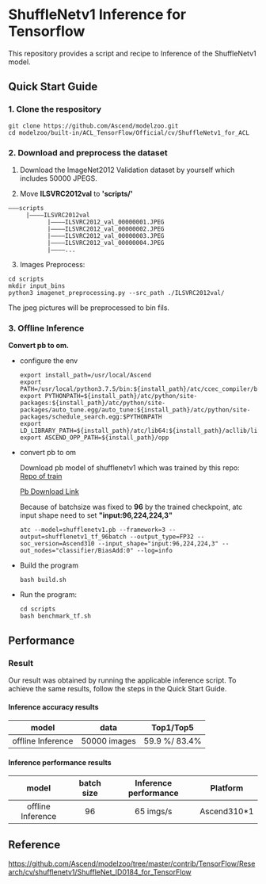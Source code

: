 

# ShuffleNetv1 Inference for Tensorflow 

This repository provides a script and recipe to Inference of the ShuffleNetv1 model.

## Quick Start Guide

### 1. Clone the respository

```shell
git clone https://github.com/Ascend/modelzoo.git
cd modelzoo/built-in/ACL_TensorFlow/Official/cv/ShuffleNetv1_for_ACL
```

### 2. Download and preprocess the dataset

1. Download the ImageNet2012 Validation dataset by yourself which includes 50000 JPEGS.

2. Move **ILSVRC2012val** to **'scripts/'**
```
———scripts
     |————ILSVRC2012val
           |————ILSVRC2012_val_00000001.JPEG
           |————ILSVRC2012_val_00000002.JPEG
           |————ILSVRC2012_val_00000003.JPEG
           |————ILSVRC2012_val_00000004.JPEG
           |————...
```

3. Images Preprocess:
```
cd scripts
mkdir input_bins
python3 imagenet_preprocessing.py --src_path ./ILSVRC2012val/
```
The jpeg pictures will be preprocessed to bin fils.

### 3. Offline Inference

**Convert pb to om.**

- configure the env

  ```
  export install_path=/usr/local/Ascend
  export PATH=/usr/local/python3.7.5/bin:${install_path}/atc/ccec_compiler/bin:${install_path}/atc/bin:$PATH
  export PYTHONPATH=${install_path}/atc/python/site-packages:${install_path}/atc/python/site-packages/auto_tune.egg/auto_tune:${install_path}/atc/python/site-packages/schedule_search.egg:$PYTHONPATH
  export LD_LIBRARY_PATH=${install_path}/atc/lib64:${install_path}/acllib/lib64:$LD_LIBRARY_PATH
  export ASCEND_OPP_PATH=${install_path}/opp
  ```

- convert pb to om

  Download pb model of shufflenetv1 which was trained by this repo: [Repo of train](https://github.com/Ascend/modelzoo/tree/master/contrib/TensorFlow/Research/cv/shufflenetv1/ShuffleNet_ID0184_for_TensorFlow)
  
  [Pb Download Link](https://modelzoo-train-atc.obs.cn-north-4.myhuaweicloud.com:443/007_inference_backup/shufflenetv1/shufflenetv1_tf_zjw375/Offline_shufflenetv1_tf_zjw375/pb_model/shufflenetv1.pb?AccessKeyId=APWPYQJZOXDROK0SPPNG&Expires=1657962346&Signature=k/Qg%2BVmdaGPKHjfeOlLH2G5ZUSU%3D)

  Because of batchsize was fixed to **96** by the trained checkpoint, atc input shape need to set **"input:96,224,224,3"**
  ```
  atc --model=shufflenetv1.pb --framework=3 --output=shufflenetv1_tf_96batch --output_type=FP32 --soc_version=Ascend310 --input_shape="input:96,224,224,3" --out_nodes="classifier/BiasAdd:0" --log=info
  ```

- Build the program

  ```
  bash build.sh
  ```

- Run the program:

  ```
  cd scripts
  bash benchmark_tf.sh
  ```

## Performance

### Result

Our result was obtained by running the applicable inference script. To achieve the same results, follow the steps in the Quick Start Guide.

#### Inference accuracy results

|       model       | **data**  |    Top1/Top5    |
| :---------------: | :-------: | :-------------: |
| offline Inference | 50000 images | 59.9 %/ 83.4% |

#### Inference performance results

|       model       | batch size | Inference performance |Platform |
| :---------------: | :--------: | :-------------------: |:-------------------: 
| offline Inference |     96      |       65 imgs/s       |  Ascend310*1        |

## Reference
https://github.com/Ascend/modelzoo/tree/master/contrib/TensorFlow/Research/cv/shufflenetv1/ShuffleNet_ID0184_for_TensorFlow
